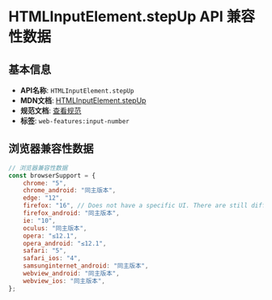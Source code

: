 # HTMLInputElement.stepUp API 兼容性数据

## 基本信息

- **API名称**: `HTMLInputElement.stepUp`
- **MDN文档**: [HTMLInputElement.stepUp](https://developer.mozilla.org/docs/Web/API/HTMLInputElement/stepUp)
- **规范文档**: [查看规范](https://html.spec.whatwg.org/multipage/input.html#dom-input-stepup-dev)
- **标签**: `web-features:input-number`

## 浏览器兼容性数据

```javascript
// 浏览器兼容性数据
const browserSupport = {
    chrome: "5",
    chrome_android: "同主版本",
    edge: "12",
    firefox: "16", // Does not have a specific UI. There are still differences with the latest spec; see [bug 835773](http...,
    firefox_android: "同主版本",
    ie: "10",
    oculus: "同主版本",
    opera: "≤12.1",
    opera_android: "≤12.1",
    safari: "5",
    safari_ios: "4",
    samsunginternet_android: "同主版本",
    webview_android: "同主版本",
    webview_ios: "同主版本",
};

```

